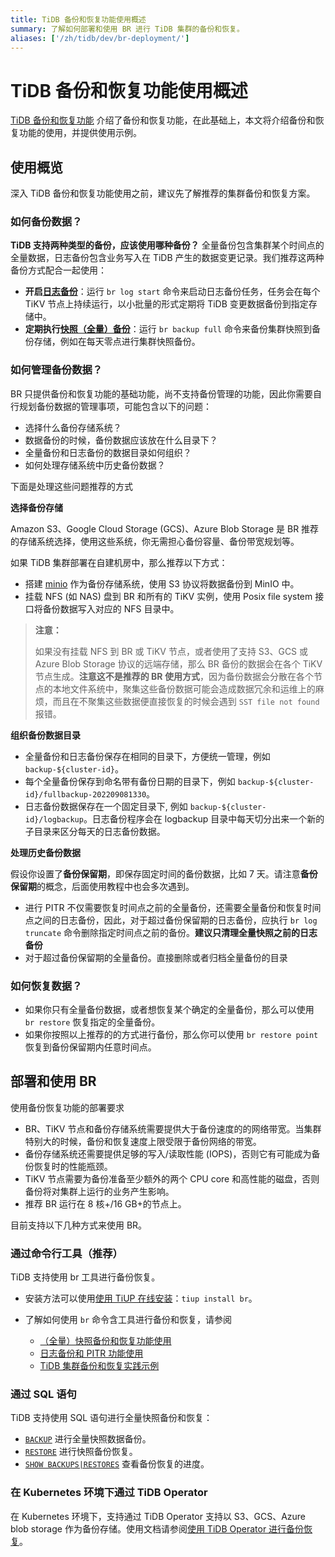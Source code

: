 ```yaml
---
title: TiDB 备份和恢复功能使用概述
summary: 了解如何部署和使用 BR 进行 TiDB 集群的备份和恢复。
aliases: ['/zh/tidb/dev/br-deployment/']
---
```


# TiDB 备份和恢复功能使用概述

[TiDB 备份和恢复功能](/br/backup-and-restore-overview.md) 介绍了备份和恢复功能，在此基础上，本文将介绍备份和恢复功能的使用，并提供使用示例。

## 使用概览

深入 TiDB 备份和恢复功能使用之前，建议先了解推荐的集群备份和恢复方案。

### 如何备份数据？

**TiDB 支持两种类型的备份，应该使用哪种备份？** 全量备份包含集群某个时间点的全量数据，日志备份包含业务写入在 TiDB 产生的数据变更记录。我们推荐这两种备份方式配合一起使用：

- **开启[日志备份](/br/br-pitr-guide.md#开启日志备份)**：运行 `br log start` 命令来启动日志备份任务，任务会在每个 TiKV 节点上持续运行，以小批量的形式定期将 TiDB 变更数据备份到指定存储中。
- **定期执行[快照（全量）备份](/br/br-snapshot-guide.md#对集群进行快照备份)**：运行 `br backup full` 命令来备份集群快照到备份存储，例如在每天零点进行集群快照备份。

### 如何管理备份数据？

BR 只提供备份和恢复功能的基础功能，尚不支持备份管理的功能，因此你需要自行规划备份数据的管理事项，可能包含以下的问题：

* 选择什么备份存储系统？
* 数据备份的时候，备份数据应该放在什么目录下？
* 全量备份和日志备份的数据目录如何组织？
* 如何处理存储系统中历史备份数据？

下面是处理这些问题推荐的方式

**选择备份存储**

Amazon S3、Google Cloud Storage (GCS)、Azure Blob Storage 是 BR 推荐的存储系统选择，使用这些系统，你无需担心备份容量、备份带宽规划等。

如果 TiDB 集群部署在自建机房中，那么推荐以下方式：

* 搭建 [minio](https://docs.min.io/docs/minio-quickstart-guide.html) 作为备份存储系统，使用 S3 协议将数据备份到 MinIO 中。
* 挂载 NFS (如 NAS) 盘到 BR 和所有的 TiKV 实例，使用 Posix file system 接口将备份数据写入对应的 NFS 目录中。

> **注意：**
>
> 如果没有挂载 NFS 到 BR 或 TiKV 节点，或者使用了支持 S3、GCS 或 Azure Blob Storage 协议的远端存储，那么 BR 备份的数据会在各个 TiKV 节点生成。**注意这不是推荐的 BR 使用方式**，因为备份数据会分散在各个节点的本地文件系统中，聚集这些备份数据可能会造成数据冗余和运维上的麻烦，而且在不聚集这些数据便直接恢复的时候会遇到 `SST file not found` 报错。

**组织备份数据目录**

* 全量备份和日志备份保存在相同的目录下，方便统一管理，例如 `backup-${cluster-id}`。
* 每个全量备份保存到命名带有备份日期的目录下，例如 `backup-${cluster-id}/fullbackup-202209081330`。
* 日志备份数据保存在一个固定目录下, 例如 `backup-${cluster-id}/logbackup`。日志备份程序会在 logbackup 目录中每天切分出来一个新的子目录来区分每天的日志备份数据。

**处理历史备份数据**

假设你设置了**备份保留期**，即保存固定时间的备份数据，比如 7 天。请注意**备份保留期**的概念，后面使用教程中也会多次遇到。

* 进行 PITR 不仅需要恢复时间点之前的全量备份，还需要全量备份和恢复时间点之间的日志备份，因此，对于超过备份保留期的日志备份，应执行 `br log truncate` 命令删除指定时间点之前的备份。**建议只清理全量快照之前的日志备份**
* 对于超过备份保留期的全量备份。直接删除或者归档全量备份的目录

### 如何恢复数据？

- 如果你只有全量备份数据，或者想恢复某个确定的全量备份，那么可以使用 `br restore` 恢复指定的全量备份。
- 如果你按照以上推荐的的方式进行备份，那么你可以使用 `br restore point` 恢复到备份保留期内任意时间点。

## 部署和使用 BR

使用备份恢复功能的部署要求

- BR、TiKV 节点和备份存储系统需要提供大于备份速度的的网络带宽。当集群特别大的时候，备份和恢复速度上限受限于备份网络的带宽。
- 备份存储系统还需要提供足够的写入/读取性能 (IOPS)，否则它有可能成为备份恢复时的性能瓶颈。
- TiKV 节点需要为备份准备至少额外的两个 CPU core 和高性能的磁盘，否则备份将对集群上运行的业务产生影响。
- 推荐 BR 运行在 8 核+/16 GB+的节点上。

目前支持以下几种方式来使用 BR。

### 通过命令行工具（推荐）

TiDB 支持使用 br 工具进行备份恢复。

* 安装方法可以使用[使用 TiUP 在线安装](/migration-tools.md#使用-tiup-快速安装)：`tiup install br`。
* 了解如何使用 `br` 命令含工具进行备份和恢复，请参阅

    * [（全量）快照备份和恢复功能使用](/br/br-snapshot-guide.md)
    * [日志备份和 PITR 功能使用](/br/br-pitr-guide.md)
    * [TiDB 集群备份和恢复实践示例](/br/backup-and-restore-use-cases.md)

### 通过 SQL 语句

TiDB 支持使用 SQL 语句进行全量快照备份和恢复：

- [`BACKUP`](/sql-statements/sql-statement-backup.md) 进行全量快照数据备份。
- [`RESTORE`](/sql-statements/sql-statement-restore.md) 进行快照备份恢复。
- [`SHOW BACKUPS|RESTORES`](/sql-statements/sql-statement-show-backups.md) 查看备份恢复的进度。

### 在 Kubernetes 环境下通过 TiDB Operator

在 Kubernetes 环境下，支持通过 TiDB Operator 支持以 S3、GCS、Azure blob storage 作为备份存储。使用文档请参阅[使用 TiDB Operator 进行备份恢复](https://docs.pingcap.com/tidb-in-kubernetes/stable/backup-restore-overview)。
